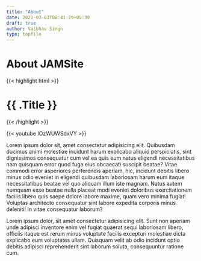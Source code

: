 ```yaml
---
title: "About"
date: 2021-03-03T08:41:29+05:30
draft: true
author: Vaibhav Singh
type: topfile
---
```


# About JAMSite

{{< highlight html >}}
<h1 class="post-title" style="color: {{ $titleColor }};">{{ .Title }}</h1>
<div class="post-line"></div>
{{< /highlight >}}

{{< youtube IOzWUWSdxVY >}}

Lorem ipsum dolor sit, amet consectetur adipisicing elit. Quibusdam ducimus animi molestiae incidunt harum explicabo aliquid perspiciatis, sint dignissimos consequatur cum vel ea quis eum natus eligendi necessitatibus nam quisquam error quod fuga eius obcaecati suscipit beatae? Vitae commodi error asperiores perferendis aperiam, hic, incidunt debitis libero minus odio eveniet in eligendi quibusdam laboriosam harum eum itaque necessitatibus beatae vel quo aliquam illum iste magnam. Natus autem numquam esse beatae nulla placeat modi eveniet doloribus exercitationem facilis libero quis saepe dolore labore maxime, quam vero minima fugiat! Voluptas architecto consequatur sint labore expedita corporis minus deleniti! In vitae consequatur laborum?

Lorem ipsum dolor, sit amet consectetur adipisicing elit. Sunt non aperiam unde adipisci inventore enim vel fugiat quaerat sequi laboriosam libero, officiis itaque est rerum minus voluptate facilis excepturi molestiae dicta explicabo eum voluptates ullam. Quisquam velit ab odio incidunt optio debitis adipisci reprehenderit sint laborum soluta, consequuntur ratione cum.
